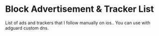 # Block Advertisement & Tracker List

List of ads and trackers that I follow manually on ios..
You can use with adguard custom dns.
